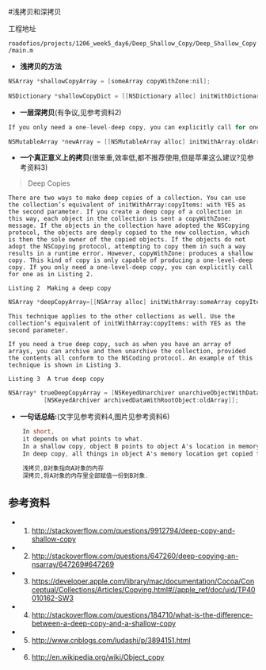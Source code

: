 #浅拷贝和深拷贝

工程地址

`roadofios/projects/1206_week5_day6/Deep_Shallow_Copy/Deep_Shallow_Copy/main.m`

- **浅拷贝的方法**

~~~objectivec
NSArray *shallowCopyArray = [someArray copyWithZone:nil];
 
NSDictionary *shallowCopyDict = [[NSDictionary alloc] initWithDictionary:someDictionary copyItems:NO]
~~~

- **一层深拷贝**(有争议,见参考资料2)

~~~objectivec
If you only need a one-level-deep copy, you can explicitly call for one:

NSMutableArray *newArray = [[NSMutableArray alloc] initWithArray:oldArray copyItems:YES];
~~~

- **一个真正意义上的拷贝**(很笨重,效率低,都不推荐使用,但是苹果这么建议?见参考资料3)


>Deep Copies

	There are two ways to make deep copies of a collection. You can use the collection’s equivalent of initWithArray:copyItems: with YES as the second parameter. If you create a deep copy of a collection in this way, each object in the collection is sent a copyWithZone: message. If the objects in the collection have adopted the NSCopying protocol, the objects are deeply copied to the new collection, which is then the sole owner of the copied objects. If the objects do not adopt the NSCopying protocol, attempting to copy them in such a way results in a runtime error. However, copyWithZone: produces a shallow copy. This kind of copy is only capable of producing a one-level-deep copy. If you only need a one-level-deep copy, you can explicitly call for one as in Listing 2.

	Listing 2  Making a deep copy

~~~objectivec
NSArray *deepCopyArray=[[NSArray alloc] initWithArray:someArray copyItems:YES];
~~~


	This technique applies to the other collections as well. Use the collection’s equivalent of initWithArray:copyItems: with YES as the second parameter.

	If you need a true deep copy, such as when you have an array of arrays, you can archive and then unarchive the collection, provided the contents all conform to the NSCoding protocol. An example of this technique is shown in Listing 3.

	Listing 3  A true deep copy

~~~objectivec
NSArray* trueDeepCopyArray = [NSKeyedUnarchiver unarchiveObjectWithData:
          [NSKeyedArchiver archivedDataWithRootObject:oldArray]];
~~~



- **一句话总结:**(文字见参考资料4,图片见参考资料6)

~~~objectivec
	In short,
 	it depends on what points to what.
 	In a shallow copy, object B points to object A's location in memory. 
	In deep copy, all things in object A's memory location get copied to object B's memory location.
	
	浅拷贝,B对象指向A对象的内存
	深拷贝,将A对象的内存里全部赋值一份到B对象.
~~~


## 参考资料

- 1. http://stackoverflow.com/questions/9912794/deep-copy-and-shallow-copy
- 2. http://stackoverflow.com/questions/647260/deep-copying-an-nsarray/647269#647269
- 3. https://developer.apple.com/library/mac/documentation/Cocoa/Conceptual/Collections/Articles/Copying.html#//apple_ref/doc/uid/TP40010162-SW3
- 4. http://stackoverflow.com/questions/184710/what-is-the-difference-between-a-deep-copy-and-a-shallow-copy
- 5. http://www.cnblogs.com/ludashi/p/3894151.html
- 6. http://en.wikipedia.org/wiki/Object_copy